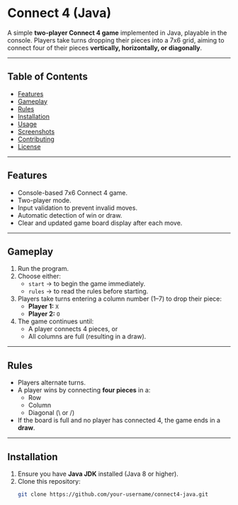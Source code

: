 # Connect 4 (Java)

A simple **two-player Connect 4 game** implemented in Java, playable in the console. Players take turns dropping their pieces into a 7x6 grid, aiming to connect four of their pieces **vertically, horizontally, or diagonally**.  

---

## Table of Contents
- [Features](#features)  
- [Gameplay](#gameplay)  
- [Rules](#rules)  
- [Installation](#installation)  
- [Usage](#usage)  
- [Screenshots](#screenshots)  
- [Contributing](#contributing)  
- [License](#license)  

---

## Features
- Console-based 7x6 Connect 4 game.  
- Two-player mode.  
- Input validation to prevent invalid moves.  
- Automatic detection of win or draw.  
- Clear and updated game board display after each move.  

---

## Gameplay
1. Run the program.  
2. Choose either:
   - `start` → to begin the game immediately.  
   - `rules` → to read the rules before starting.  
3. Players take turns entering a column number (1–7) to drop their piece:
   - **Player 1:** `X`  
   - **Player 2:** `O`  
4. The game continues until:
   - A player connects 4 pieces, or  
   - All columns are full (resulting in a draw).  

---

## Rules
- Players alternate turns.  
- A player wins by connecting **four pieces** in a:
  - Row  
  - Column  
  - Diagonal (\ or /)  
- If the board is full and no player has connected 4, the game ends in a **draw**.  

---

## Installation
1. Ensure you have **Java JDK** installed (Java 8 or higher).  
2. Clone this repository:
   ```bash
   git clone https://github.com/your-username/connect4-java.git
